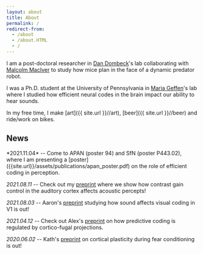 ```yaml
---
layout: about
title: About
permalink: /
redirect-from:
  - /about
  - /about.HTML
  - /
---
```


I am a post-doctoral researcher in [Dan Dombeck](http://www.dombecklab.org/)'s lab collaborating with [Malcolm MacIver](https://maciverlab.github.io/) to study how mice plan in the face of a dynamic predator robot.

I was a Ph.D. student at the University of Pennsylvania in [Maria Geffen](https://www.med.upenn.edu/hearing/)'s lab where I studied how efficient neural codes in the brain impact our ability to hear sounds.

In my free time, I make [art]({{ site.url }}//art), [beer]({{ site.url }}//beer) and ride/work on bikes.

<h2> News </h2>
*2021.11.04* -- Come to APAN (poster 94) and SfN (poster P443.02), where I am presenting a [poster]({{site.url}}/assets/publications/apan_poster.pdf) on the role of efficient coding in perception.

*2021.08.11* -- Check out my [preprint]({{site.url}}/assets/publications/2021.08.11.455845v1.full_.pdf) where we show how contrast gain control in the auditory cortex affects acoustic percepts!

*2021.08.03* -- Aaron's [preprint]({{site.url}}/assets/publications/2021.08.03.454738v1.full_.pdf) studying how sound affects visual coding in V1 is out!

*2021.04.12* -- Check out Alex's
[preprint]({{site.url}}/assets/publications/2021.04.12.439188v2.full_.pdf) on how predictive coding is regulated by cortico-fugal projections.

<!---
*2020.10.23* -- Come see my
[poster]({{site.url}}/assets/2020_angelonietal_apan_poster_pdf.pdf) at
[APAN 2020](https://www.med.upenn.edu/apan/)
--->

*2020.06.02* -- Kath's [preprint](https://www.biorxiv.org/content/10.1101/2020.06.02.128702v1) on cortical plasticity during fear conditioning is out!
